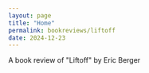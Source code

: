 ```yaml
---
layout: page
title: "Home"
permalink: bookreviews/liftoff
date: 2024-12-23
---
```


A book review of "Liftoff" by Eric Berger

